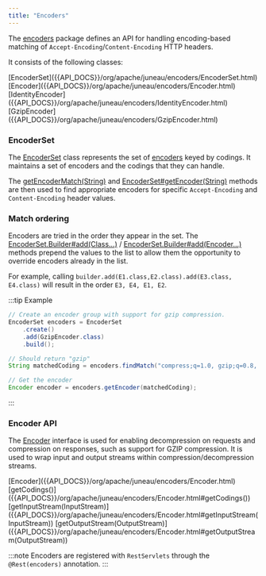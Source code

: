 ```yaml
---
title: "Encoders"
---
```


The [encoders]({{API_DOCS}}/org/apache/juneau/encoders.html) package defines an API for handling encoding-based matching of `Accept-Encoding`/`Content-Encoding` HTTP headers.

It consists of the following classes:

<tree>
<node-0><java-class>[EncoderSet]({{API_DOCS}}/org/apache/juneau/encoders/EncoderSet.html)</java-class></node-0>
<node-0><java-abstract-class>[Encoder]({{API_DOCS}}/org/apache/juneau/encoders/Encoder.html)</java-abstract-class></node-0>
<node-1><java-class>[IdentityEncoder]({{API_DOCS}}/org/apache/juneau/encoders/IdentityEncoder.html)</java-class></node-1>
<node-1><java-class>[GzipEncoder]({{API_DOCS}}/org/apache/juneau/encoders/GzipEncoder.html)</java-class></node-1>
</tree>

### EncoderSet

The [EncoderSet]({{API_DOCS}}/org/apache/juneau/encoders/EncoderSet.html) class represents the set of [encoders]({{API_DOCS}}/org/apache/juneau/encoders/Encoder.html) keyed by codings.
It maintains a set of encoders and the codings that they can handle.

The [getEncoderMatch(String)]({{API_DOCS}}/org/apache/juneau/encoders/EncoderSet.html#getEncoderMatch(String)) and [EncoderSet#getEncoder(String)]({{API_DOCS}}/org/apache/juneau/encoders/EncoderSet.html#getEncoder(String)) methods are then used to find appropriate encoders for specific `Accept-Encoding` and `Content-Encoding` header values.

### Match ordering

Encoders are tried in the order they appear in the set.
The [EncoderSet.Builder#add(Class...)]({{API_DOCS}}/org/apache/juneau/encoders/EncoderSet/Builder.html#add(Class...)) / [EncoderSet.Builder#add(Encoder...)]({{API_DOCS}}/org/apache/juneau/encoders/EncoderSet/Builder.html#add(Encoder...)) methods prepend the values to the list to allow them the opportunity to override encoders already in the list.

For example, calling `builder.add(E1.class,E2.class).add(E3.class, E4.class)` will result in the order `E3, E4, E1, E2`.

:::tip Example
```java
// Create an encoder group with support for gzip compression.
EncoderSet encoders = EncoderSet
    .create()
    .add(GzipEncoder.class)
    .build();

// Should return "gzip"
String matchedCoding = encoders.findMatch("compress;q=1.0, gzip;q=0.8, identity;q=0.5, *;q=0");

// Get the encoder
Encoder encoder = encoders.getEncoder(matchedCoding);
```
:::

### Encoder API

The [Encoder]({{API_DOCS}}/org/apache/juneau/encoders/Encoder.html) interface is used for enabling decompression on requests and compression on responses, such as support for GZIP compression.
It is used to wrap input and output streams within compression/decompression streams.

<tree>
<node-0><java-abstract-class>[Encoder]({{API_DOCS}}/org/apache/juneau/encoders/Encoder.html)</java-abstract-class></node-0>
<node-1><java-method>[getCodings()]({{API_DOCS}}/org/apache/juneau/encoders/Encoder.html#getCodings())</java-method></node-1>
<node-1><java-method>[getInputStream(InputStream)]({{API_DOCS}}/org/apache/juneau/encoders/Encoder.html#getInputStream(InputStream))</java-method></node-1>
<node-1><java-method>[getOutputStream(OutputStream)]({{API_DOCS}}/org/apache/juneau/encoders/Encoder.html#getOutputStream(OutputStream))</java-method></node-1>
</tree>

:::note
Encoders are registered with `RestServlets` through the `@Rest(encoders)` annotation.
:::